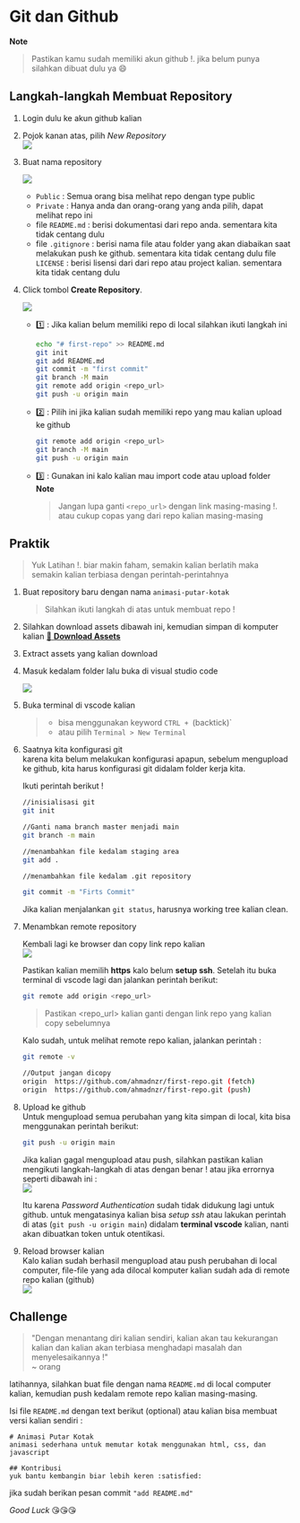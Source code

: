 # Git dan Github

**Note**
> Pastikan kamu sudah memiliki akun github !. jika belum punya silahkan dibuat dulu ya :smile:

## Langkah-langkah Membuat Repository

1. Login dulu ke akun github kalian

2. Pojok kanan atas, pilih *New Repository*<br>
    ![](../.assets/3-a-git.png) <br>

3. Buat nama repository

    ![](../.assets/3-b-git.png) <br>

    - `Public` : Semua orang bisa melihat repo dengan type public
    - `Private` : Hanya anda dan orang-orang yang anda pilih, dapat melihat repo ini
    - file `README.md` : berisi dokumentasi dari repo anda. sementara kita tidak centang dulu
    - file `.gitignore` : berisi nama file atau folder yang akan diabaikan saat melakukan push ke github. sementara kita tidak centang dulu
    file `LICENSE` : berisi lisensi dari dari repo atau project kalian. sementara kita tidak centang dulu

4. Click tombol **Create Repository**.

    ![](../.assets/3-c-git.png) <br/>

    - :one: : Jika kalian belum memiliki repo di local silahkan ikuti langkah ini
        ```bash
        echo "# first-repo" >> README.md
        git init
        git add README.md
        git commit -m "first commit"
        git branch -M main
        git remote add origin <repo_url>
        git push -u origin main
        ```

    - :two: : Pilih ini jika kalian sudah memiliki repo yang mau kalian upload ke github
        ```bash
        git remote add origin <repo_url>
        git branch -M main
        git push -u origin main
        ```

    - :three: : Gunakan ini kalo kalian mau import code atau upload folder <br/>
        **Note**
        > Jangan lupa ganti `<repo_url>` dengan link masing-masing !. atau cukup copas yang dari repo kalian masing-masing


## Praktik

> Yuk Latihan !. biar makin faham, semakin kalian berlatih maka semakin kalian terbiasa dengan perintah-perintahnya

1. Buat repository baru dengan nama `animasi-putar-kotak`
    > Silahkan ikuti langkah di atas untuk membuat repo !

2. Silahkan download assets dibawah ini, kemudian simpan di komputer kalian
[:link: **Download Assets**](./assets.zip)

3. Extract assets yang kalian download
4. Masuk kedalam folder lalu buka di visual studio code

    ![](../.assets/3-e-git.png) <br/>

5. Buka terminal di vscode kalian
    > - bisa menggunakan keyword `CTRL + `\(backtick)`
    > - atau pilih `Terminal > New Terminal`

6. Saatnya kita konfigurasi git <br>
    karena kita belum melakukan konfigurasi apapun, sebelum mengupload ke github, kita harus konfigurasi git didalam folder kerja kita.
    
    Ikuti perintah berikut !
    ```bash
    //inisialisasi git
    git init

    //Ganti nama branch master menjadi main
    git branch -m main

    //menambahkan file kedalam staging area
    git add .

    //menambahkan file kedalam .git repository

    git commit -m "Firts Commit"
    ```
    Jika kalian menjalankan `git status`, harusnya working tree kalian clean.

7. Menambkan remote repository

    Kembali lagi ke browser dan copy link repo kalian<br>
    ![](../.assets/3-d-git.png)

    Pastikan kalian memilih **https** kalo belum **setup ssh**. Setelah itu buka terminal di vscode lagi dan jalankan perintah berikut:

    ```bash
    git remote add origin <repo_url>
    ```
    >Pastikan <repo_url> kalian ganti dengan link repo yang kalian copy sebelumnya
    
    Kalo sudah, untuk melihat remote repo kalian, jalankan perintah :

    ```bash
    git remote -v

    //Output jangan dicopy
    origin	https://github.com/ahmadnzr/first-repo.git (fetch)
    origin	https://github.com/ahmadnzr/first-repo.git (push)
    ```

8. Upload ke github<br>
    Untuk mengupload semua perubahan yang kita simpan di local, kita bisa menggunakan perintah berikut:

    ```bash
    git push -u origin main

    ```

    Jika kalian gagal mengupload atau push, silahkan pastikan kalian mengikuti langkah-langkah di atas dengan benar ! atau jika errornya seperti dibawah ini :
    <br>
    ![](../.assets/3-f-git.png) <br/>

    Itu karena *Password Authentication* sudah tidak didukung lagi untuk github. untuk mengatasinya kalian bisa *setup ssh* atau lakukan perintah di atas (`git push -u origin main`) didalam **terminal vscode** kalian, nanti akan dibuatkan token untuk otentikasi.

9. Reload browser kalian<br>
    Kalo kalian sudah berhasil mengupload atau push perubahan di local computer, file-file yang ada dilocal komputer kalian sudah ada di remote repo kalian (github)
    <br>
    ![](../.assets/3-g-git.png) <br/>


## Challenge

> "Dengan menantang diri kalian sendiri, kalian akan tau kekurangan kalian dan kalian akan terbiasa menghadapi masalah dan menyelesaikannya !"<br>
~ orang

latihannya, silahkan buat file dengan nama `README.md` di local computer kalian, kemudian push kedalam remote repo kalian masing-masing.

Isi file `README.md` dengan text berikut (optional) atau kalian bisa membuat versi kalian sendiri :

```readme
# Animasi Putar Kotak
animasi sederhana untuk memutar kotak menggunakan html, css, dan javascript

## Kontribusi
yuk bantu kembangin biar lebih keren :satisfied:

```

jika sudah berikan pesan commit `"add README.md"`

 *Good Luck* :kissing_heart::kissing_heart::kissing_heart: